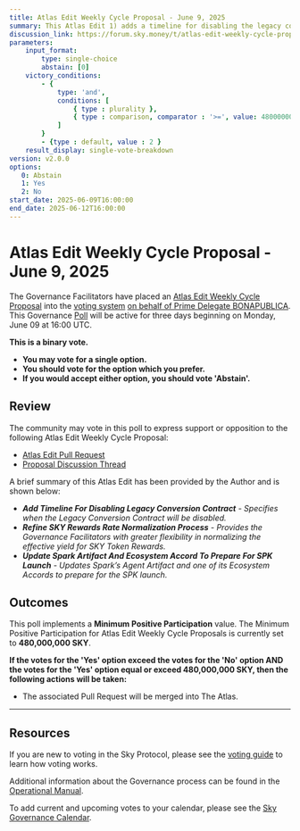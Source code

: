 ```yaml
---
title: Atlas Edit Weekly Cycle Proposal - June 9, 2025
summary: This Atlas Edit 1) adds a timeline for disabling the legacy conversion contract, 2) refines SKY Rewards rate normalization process, 3) updates the Spark Artifact and the Ecosystem Accord to prepare for the SPK Launch.  
discussion_link: https://forum.sky.money/t/atlas-edit-weekly-cycle-proposal-week-of-2025-06-09/26608/1
parameters:
    input_format:
        type: single-choice
        abstain: [0]
    victory_conditions:
        - {
            type: 'and',
            conditions: [
                { type : plurality },
                { type : comparison, comparator : '>=', value: 480000000 }
            ]
        }
        - {type : default, value : 2 }
    result_display: single-vote-breakdown
version: v2.0.0
options:
   0: Abstain
   1: Yes
   2: No
start_date: 2025-06-09T16:00:00
end_date: 2025-06-12T16:00:00
---
```


# Atlas Edit Weekly Cycle Proposal - June 9, 2025

The Governance Facilitators have placed an [Atlas Edit Weekly Cycle Proposal](https://sky-atlas.powerhouse.io/#A.1.9.2_Atlas_Edit_Weekly_Cycle-4a8ad9ad-5c5d-4994-9b46-f04c0e61ce59|0db30308) into the [voting system](https://vote.sky.money/polling) [on behalf of Prime Delegate BONAPUBLICA](http://forum.sky.money/t/atlas-edit-weekly-cycle-proposal-week-of-2025-06-09/26608/3). This Governance [Poll](https://sky-atlas.powerhouse.io/#A.1.9.2_Atlas_Edit_Weekly_Cycle-4a8ad9ad-5c5d-4994-9b46-f04c0e61ce59%7C0db30308) will be active for three days beginning on Monday, June 09 at 16:00 UTC.

**This is a binary vote.**

- **You may vote for a single option.**
- **You should vote for the option which you prefer.**
- **If you would accept either option, you should vote 'Abstain'.**

## Review

The community may vote in this poll to express support or opposition to the following Atlas Edit Weekly Cycle Proposal:

- [Atlas Edit Pull Request](https://github.com/makerdao/next-gen-atlas/pull/10)
- [Proposal Discussion Thread](https://forum.sky.money/t/atlas-edit-weekly-cycle-proposal-week-of-2025-06-09/26608/1)

A brief summary of this Atlas Edit has been provided by the Author and is shown below:

- _**Add Timeline For Disabling Legacy Conversion Contract** - Specifies when the Legacy Conversion Contract will be disabled._
- _**Refine SKY Rewards Rate Normalization Process** - Provides the Governance Facilitators with greater flexibility in normalizing the effective yield for SKY Token Rewards._
- _**Update Spark Artifact And Ecosystem Accord To Prepare For SPK Launch** - Updates Spark’s Agent Artifact and one of its Ecosystem Accords to prepare for the SPK launch._

## Outcomes

This poll implements a **Minimum Positive Participation** value. The Minimum Positive Participation for Atlas Edit Weekly Cycle Proposals is currently set to **480,000,000 SKY**.

**If the votes for the 'Yes' option exceed the votes for the 'No' option AND the votes for the 'Yes' option equal or exceed 480,000,000 SKY, then the following actions will be taken:**

- The associated Pull Request will be merged into The Atlas.

---

## Resources

If you are new to voting in the Sky Protocol, please see the [voting guide](https://manual.makerdao.com/governance/voting-in-makerdao/on-chain-governance) to learn how voting works.

Additional information about the Governance process can be found in the [Operational Manual](https://manual.makerdao.com).

To add current and upcoming votes to your calendar, please see the [Sky Governance Calendar](https://manual.makerdao.com/makerdao/calendars/governance-calendar).
